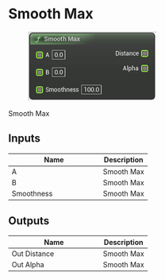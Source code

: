 # Smooth Max

<div align="left" data-full-width="false"><figure><img src="../../../../api/Math/Distance/Smooth_Max.png" alt=""><figcaption></figcaption></figure></div>

Smooth Max

## Inputs

<table><thead><tr><th width="170">Name</th><th>Description</th></tr></thead><tbody><tr><td>A</td><td>Smooth Max</td></tr><tr><td>B</td><td>Smooth Max</td></tr><tr><td>Smoothness</td><td>Smooth Max</td></tr></tbody></table>

## Outputs

<table><thead><tr><th width="170">Name</th><th>Description</th></tr></thead><tbody><tr><td>Out Distance</td><td>Smooth Max</td></tr><tr><td>Out Alpha</td><td>Smooth Max</td></tr></tbody></table>
